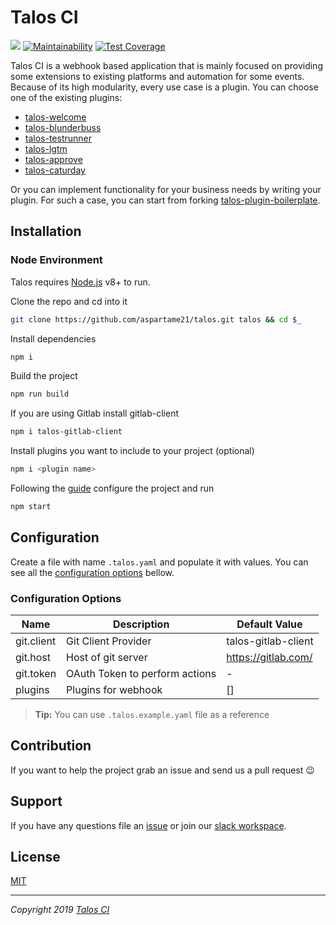# Talos CI
![](https://github.com/aspartame21/talos/workflows/Docker%20Image%20CI/badge.svg)
[![Maintainability](https://api.codeclimate.com/v1/badges/7bfaa50447194347659a/maintainability)](https://codeclimate.com/github/aspartame21/talos/maintainability)
[![Test Coverage](https://api.codeclimate.com/v1/badges/7bfaa50447194347659a/test_coverage)](https://codeclimate.com/github/aspartame21/talos/test_coverage)


Talos CI is a webhook based application that is mainly focused on providing some extensions to existing platforms and automation for some events. 
Because of its high modularity, every use case is a plugin. You can choose one of the existing plugins:

- [talos-welcome](https://github.com/aspartame21/talos-welcome)
- [talos-blunderbuss](https://github.com/aspartame21/talos-blunderbuss)
- [talos-testrunner](https://github.com/aspartame21/talos-testrunner)
- [talos-lgtm](https://github.com/aspartame21/talos-lgtm)
- [talos-approve](https://github.com/aspartame21/talos-approve)
- [talos-caturday](https://github.com/aspartame21/talos-caturday)

Or you can implement functionality for your business needs by writing your plugin. For such a case, you can start from forking [talos-plugin-boilerplate](https://github.com/aspartame21/talos-plugin-boilerplate).

## Installation

### Node Environment
Talos requires [Node.js](https://nodejs.org) v8+ to run.

Clone the repo and cd into it
```bash
git clone https://github.com/aspartame21/talos.git talos && cd $_
```
Install dependencies
```bash
npm i
```
Build the project
```bash
npm run build
```
If you are using Gitlab install gitlab-client
```bash
npm i talos-gitlab-client
```
Install plugins you want to include to your project (optional)
```bash
npm i <plugin name>
```
Following the [guide](#Configuration) configure the project and run
```bash
npm start
```

## Configuration
Create a file with name `.talos.yaml` and populate it with values. You can see all the [configuration options](#Configuration-Options) bellow.

### Configuration Options
Name | Description | Default Value
--- | --- | ---
git.client | Git Client Provider | talos-gitlab-client
git.host | Host of git server | https://gitlab.com/
git.token |  OAuth Token to perform actions | -
plugins | Plugins for webhook | []
> **Tip:**
> You can use `.talos.example.yaml` file as a reference

## Contribution
If you want to help the project grab an issue and send us a pull request :wink:

## Support
If you have any questions file an [issue](https://github.com/aspartame21/talos/issues) or join our [slack workspace](https://join.slack.com/t/talos-project/shared_invite/enQtODUyMTAyMDAzMzAwLTliNmNhZTk0NGQ0OTA4MGNlYTdiZDk2ZDEzMmI3NjJjZWUyNTNkYjU4ODE1NjI1NWYyNTk3MDA3MWU2MzRhODY).

## License

[MIT](https://github.com/aspartame21/talos/blob/master/LICENSE)

---
_Copyright 2019 [Talos CI](https://github.com/aspartame21/talos/graphs/contributors)_
